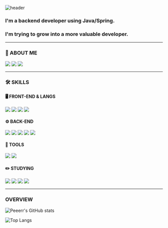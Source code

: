 ![header](https://capsule-render.vercel.app/api?type=waving&color=auto&height=300&section=header&text=Welcome&fontSize=90&animation=fadeIn&fontAlignY=38&desc=JunHyeong's%20GitHub%20Profile&descAlignY=51&descAlign=62)

### I'm a backend developer using Java/Spring.
### I'm trying to grow into a more valuable developer.
<hr />

### 👋 ABOUT ME <br>
<a href="mailto:ajfeh22@gmail.com"><img src="https://img.shields.io/badge/Gmail-d14836?style=for-the-badge&logo=Gmail&logoColor=white"></a>
<a href="https://velog.io/@peeeeer"><img src="https://img.shields.io/badge/Velog-20C997?style=for-the-badge&logo=Velog&logoColor=white&link=https://velog.io/@peeeeer"></a>
<a href="https://www.instagram.com/jun_hyeong02">
  <img 
      src="http://img.shields.io/badge/Instagram-E4405F?style=for-the-badge&logo=Instagram&logoColor=white&link=https://www.instagram.com/jun_hyeong02"/>
</a>
<hr />

### 🛠️ SKILLS</Strong>

#### 🖥️ FRONT-END & LANGS
<div>
<img src="https://img.shields.io/badge/HTML5-E34F26?style=for-the-badge&logo=HTML5&logoColor=FFFFFF"/>
<img src="https://img.shields.io/badge/CSS3-1572B6?style=for-the-badge&logo=CSS3&logoColor=FFFFFF"/>
<img src="https://img.shields.io/badge/Python-3776AB?style=for-the-badge&logo=Python&logoColor=white">
<img src="https://img.shields.io/badge/JAVA-007396?style=for-the-badge&logo=java&logoColor=white">
</div>

#### ⚙ BACK-END
<div>
<img src="https://img.shields.io/badge/Spring-6DB33F?style=for-the-badge&logo=Spring&logoColor=white">
<img src="https://img.shields.io/badge/SpringBoot-6DB33F?style=for-the-badge&logo=Spring Boot&logoColor=white">
<img src="https://img.shields.io/badge/mysql-4479A1?style=for-the-badge&logo=mysql&logoColor=white">
<img src="https://img.shields.io/badge/MariaDB-003545?style=for-the-badge&logo=Mariadb&logoColor=FFFFFF"/>
<img src="https://img.shields.io/badge/Heroku-430098?style=for-the-badge&logo=Heroku&logoColor=FFFFFF"/>
</div>

#### 🔨 TOOLS
<div>
<img src="https://img.shields.io/badge/Github-181717?style=for-the-badge&logo=Github&logoColor=FFFFFF"/>
<img src="https://img.shields.io/badge/IntelliJ-000000?style=for-the-badge&logo=intellijidea&logoColor=FFFFFF"/>
</div>

#### ✏️ STUDYING
<div>
<img src="https://img.shields.io/badge/Spring-6DB33F?style=for-the-badge&logo=Spring&logoColor=white">
<img src="https://img.shields.io/badge/SpringBoot-6DB33F?style=for-the-badge&logo=SpringBoot&logoColor=white">
<img src="https://img.shields.io/badge/mysql-4479A1?style=for-the-badge&logo=mysql&logoColor=white">
<img src="https://img.shields.io/badge/AWS-232F3E?style=for-the-badge&logo=Amazon AWS&logoColor=white">
</div>
<hr />

###  OVERVIEW
![Peeerr's GitHub stats](https://github-readme-stats.vercel.app/api?username=peeerr&show_icons=true&theme=radical)

![Top Langs](https://github-readme-stats.vercel.app/api/top-langs/?username=peeerr&layout=compact&theme=radical&langs_count=4)


